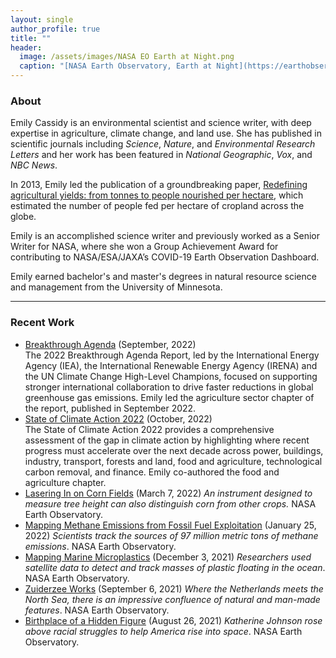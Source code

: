```yaml
---
layout: single
author_profile: true
title: ""
header:
  image: /assets/images/NASA EO Earth at Night.png
  caption: "[NASA Earth Observatory, Earth at Night](https://earthobservatory.nasa.gov/features/NightLights)"
---
```


### About
Emily Cassidy is an environmental scientist and science writer, with deep expertise in agriculture, climate change, and land use. She has published in scientific journals including *Science*, *Nature*, and *Environmental Research Letters* and her work has been featured in _National Geographic_, _Vox_, and _NBC News_. 

In 2013, Emily led the publication of a groundbreaking paper, [Redefining agricultural yields: from tonnes to people nourished per hectare](https://doi.org/10.1088/1748-9326/8/3/034015), which estimated the number of people fed per hectare of cropland across the globe. 

Emily is an accomplished science writer and previously worked as a Senior Writer for NASA, where she won a Group Achievement Award for contributing to NASA/ESA/JAXA’s COVID-19 Earth Observation Dashboard. 

Emily earned bachelor's and master's degrees in natural resource science and management from the University of Minnesota. 

---
### Recent Work 
- [Breakthrough Agenda](https://www.iea.org/reports/breakthrough-agenda-report-2022) (September, 2022)
  <br>The 2022 Breakthrough Agenda Report, led by the International Energy Agency (IEA), the International Renewable Energy Agency (IRENA) and the UN Climate Change High-Level Champions, focused on supporting stronger international collaboration to drive faster reductions in global greenhouse gas emissions. Emily led the agriculture sector chapter of the report, published in September 2022. 
- [State of Climate Action 2022](https://www.wri.org/research/state-climate-action-2022) (October, 2022)
  <br>The State of Climate Action 2022 provides a comprehensive assessment of the gap in climate action by highlighting where recent progress must accelerate over the next decade across power, buildings, industry, transport, forests and land, food and agriculture, technological carbon removal, and finance. Emily co-authored the food and agriculture chapter.
- [Lasering In on Corn Fields](https://earthobservatory.nasa.gov/images/149538/lasering-in-on-corn-fields) (March 7, 2022) *An instrument designed to measure tree height can also distinguish corn from other crops.* NASA Earth Observatory.
- [Mapping Methane Emissions from Fossil Fuel Exploitation](https://earthobservatory.nasa.gov/images/149374/mapping-methane-emissions-from-fossil-fuel-exploitation) (January 25, 2022) *Scientists track the sources of 97 million metric tons of methane emissions*. NASA Earth Observatory.
- [Mapping Marine Microplastics](https://earthobservatory.nasa.gov/images/149163/mapping-marine-microplastics) (December 3, 2021) *Researchers used satellite data to detect and track masses of plastic floating in the ocean*. NASA Earth Observatory.
- [Zuiderzee Works](https://earthobservatory.nasa.gov/images/148799/zuiderzee-works) (September 6, 2021) *Where the Netherlands meets the North Sea, there is an impressive confluence of natural and man-made features*. NASA Earth Observatory.
- [Birthplace of a Hidden Figure](https://earthobservatory.nasa.gov/images/148738/birthplace-of-a-hidden-figure) (August 26, 2021) *Katherine Johnson rose above racial struggles to help America rise into space*. NASA Earth Observatory.





